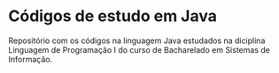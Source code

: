 # Códigos de estudo em Java
 Repositório com os códigos na linguagem Java estudados na diciplina Linguagem de Programação I do curso de Bacharelado em Sistemas de Informação.

